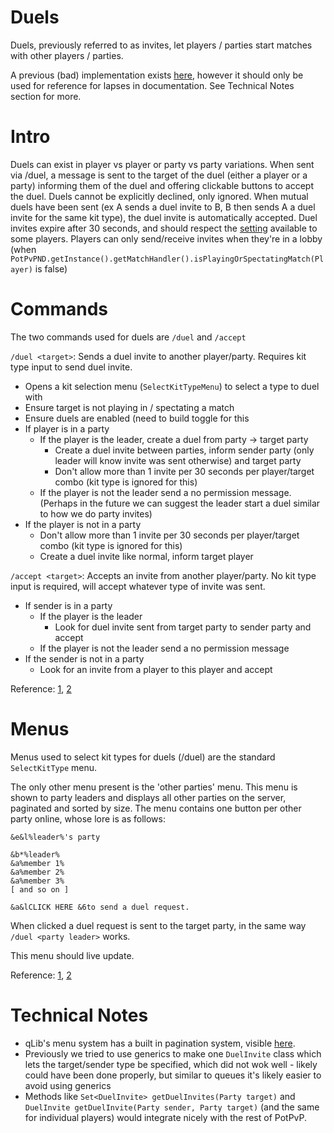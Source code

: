 # Duels

Duels, previously referred to as invites, let players / parties start matches with other players / parties.

A previous (bad) implementation exists [here](https://github.com/FrozenOrb/PotPvP/tree/master/potpvp-lobby/src/main/java/net/frozenorb/potpvp/lobby/invite), however it should only be used for reference for lapses in documentation. See Technical Notes section for more.

# Intro

Duels can exist in player vs player or party vs party variations. When sent via
/duel, a message is sent to the target of the duel (either a player or a party) informing them of the duel and offering clickable buttons to
accept the duel. Duels cannot be explicitly declined, only ignored. When mutual duels have been sent (ex A sends a duel invite to B, B then
sends A a duel invite for the same kit type), the duel invite is automatically accepted. Duel invites expire after 30 seconds, and should respect the [setting](https://github.com/FrozenOrb/PotPvP-SI/blob/master/src/main/java/net/frozenorb/potpvp/setting/Setting.java#L64) available to some players. Players can only send/receive invites when they're in a lobby (when `PotPvPND.getInstance().getMatchHandler().isPlayingOrSpectatingMatch(Player)` is false)

# Commands

The two commands used for duels are `/duel` and `/accept`

`/duel <target>`:
Sends a duel invite to another player/party. Requires kit type input to send duel invite.

* Opens a kit selection menu (`SelectKitTypeMenu`) to select a type to duel with
* Ensure target is not playing in / spectating a match
* Ensure duels are enabled (need to build toggle for this
* If player is in a party
  * If the player is the leader, create a duel from party -> target party
     * Create a duel invite between parties, inform sender party (only leader will know invite was sent otherwise) and target party
     * Don't allow more than 1 invite per 30 seconds per player/target combo (kit type is ignored for this)
  * If the player is not the leader send a no permission message. (Perhaps in the future we can suggest the leader start a duel similar to how we do party invites)
* If the player is not in a party
  * Don't allow more than 1 invite per 30 seconds per player/target combo (kit type is ignored for this)
  * Create a duel invite like normal, inform target player
  
`/accept <target>`:
Accepts an invite from another player/party. No kit type input is required, will accept whatever type of invite was sent.

* If sender is in a party
  * If the player is the leader
    * Look for duel invite sent from target party to sender party and accept
  * If the player is not the leader send a no permission message
* If the sender is not in a party
  * Look for an invite from a player to this player and accept

Reference: [1](https://github.com/FrozenOrb/PotPvP/blob/master/potpvp-lobby/src/main/java/net/frozenorb/potpvp/lobby/invite/InviteHandler.java#L304),
[2](https://github.com/FrozenOrb/PotPvP/blob/master/potpvp-lobby/src/main/java/net/frozenorb/potpvp/lobby/invite/InviteHandler.java#L170)

# Menus

Menus used to select kit types for duels (/duel) are the standard `SelectKitType` menu.

The only other menu present is the 'other parties' menu. This menu is shown to party leaders and displays all other parties on the server,
paginated and sorted by size. The menu contains one button per other party online, whose lore is as follows:
```
&e&l%leader%'s party

&b*%leader%
&a%member 1%
&a%member 2%
&a%member 3%
[ and so on ]

&a&lCLICK HERE &6to send a duel request.
```
When clicked a duel request is sent to the target party, in the same way `/duel <party leader>` works.

This menu should live update.

Reference: [1](https://github.com/FrozenOrb/PotPvP/blob/master/potpvp-lobby/src/main/java/net/frozenorb/potpvp/lobby/invite/button/otherparties/ChallengePartyButton.java),
[2](https://github.com/FrozenOrb/PotPvP/blob/master/potpvp-lobby/src/main/java/net/frozenorb/potpvp/lobby/invite/menu/OtherPartiesMenu.java)

# Technical Notes

* qLib's menu system has a built in pagination system, visible [here](https://github.com/FrozenOrb/qLib/tree/master/src/main/java/net/frozenorb/qlib/menu/pagination).
* Previously we tried to use generics to make one `DuelInvite` class which lets the target/sender type be specified,
which did not wok well - likely could have been done properly, but similar to queues it's likely easier to avoid using generics
* Methods like `Set<DuelInvite> getDuelInvites(Party target)` and `DuelInvite getDuelInvite(Party sender, Party target)` (and the same for individual players) would integrate nicely with the rest of PotPvP.
